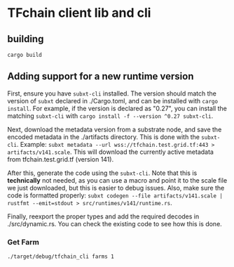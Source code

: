 # TFchain client lib and cli

## building

`cargo build`

## Adding support for a new runtime version

First, ensure you have `subxt-cli` installed. The version should match the version of `subxt` declared in ./Cargo.toml, and can be installed with `cargo install`. For example,
if the version is declared as "0.27", you can install the matching `subxt-cli` with `cargo install -f --version ^0.27 subxt-cli`.

Next, download the metadata version from a substrate node, and save the encoded metadata in the ./artifacts directory. This is done with the `subxt-cli`. Example:
`subxt metadata --url wss://tfchain.test.grid.tf:443 > artifacts/v141.scale`. This will download the currently active metadata from tfchain.test.grid.tf (version 141).

After this, generate the code using the `subxt-cli`. Note that this is __technically__ not needed, as you can use a macro and point it to the scale file we just
downloaded, but this is easier to debug issues. Also, make sure the code is formatted properly: `subxt codegen --file artifacts/v141.scale | rustfmt --emit=stdout > src/runtimes/v141/runtime.rs`.

Finally, reexport the proper types and add the required decodes in ./src/dynamic.rs. You can check the existing code to see how this is done.

### Get Farm

`./target/debug/tfchain_cli farms 1`
